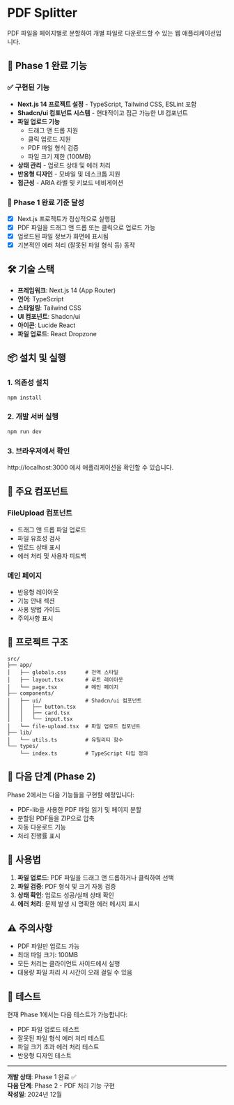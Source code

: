 # PDF Splitter

PDF 파일을 페이지별로 분할하여 개별 파일로 다운로드할 수 있는 웹 애플리케이션입니다.

## 🚀 Phase 1 완료 기능

### ✅ 구현된 기능
- **Next.js 14 프로젝트 설정** - TypeScript, Tailwind CSS, ESLint 포함
- **Shadcn/ui 컴포넌트 시스템** - 현대적이고 접근 가능한 UI 컴포넌트
- **파일 업로드 기능**
  - 드래그 앤 드롭 지원
  - 클릭 업로드 지원
  - PDF 파일 형식 검증
  - 파일 크기 제한 (100MB)
- **상태 관리** - 업로드 상태 및 에러 처리
- **반응형 디자인** - 모바일 및 데스크톱 지원
- **접근성** - ARIA 라벨 및 키보드 네비게이션

### 🎯 Phase 1 완료 기준 달성
- [x] Next.js 프로젝트가 정상적으로 실행됨
- [x] PDF 파일을 드래그 앤 드롭 또는 클릭으로 업로드 가능
- [x] 업로드된 파일 정보가 화면에 표시됨
- [x] 기본적인 에러 처리 (잘못된 파일 형식 등) 동작

## 🛠️ 기술 스택

- **프레임워크**: Next.js 14 (App Router)
- **언어**: TypeScript
- **스타일링**: Tailwind CSS
- **UI 컴포넌트**: Shadcn/ui
- **아이콘**: Lucide React
- **파일 업로드**: React Dropzone

## 📦 설치 및 실행

### 1. 의존성 설치
```bash
npm install
```

### 2. 개발 서버 실행
```bash
npm run dev
```

### 3. 브라우저에서 확인
http://localhost:3000 에서 애플리케이션을 확인할 수 있습니다.

## 🎨 주요 컴포넌트

### FileUpload 컴포넌트
- 드래그 앤 드롭 파일 업로드
- 파일 유효성 검사
- 업로드 상태 표시
- 에러 처리 및 사용자 피드백

### 메인 페이지
- 반응형 레이아웃
- 기능 안내 섹션
- 사용 방법 가이드
- 주의사항 표시

## 📁 프로젝트 구조

```
src/
├── app/
│   ├── globals.css      # 전역 스타일
│   ├── layout.tsx       # 루트 레이아웃
│   └── page.tsx         # 메인 페이지
├── components/
│   ├── ui/              # Shadcn/ui 컴포넌트
│   │   ├── button.tsx
│   │   ├── card.tsx
│   │   └── input.tsx
│   └── file-upload.tsx  # 파일 업로드 컴포넌트
├── lib/
│   └── utils.ts         # 유틸리티 함수
└── types/
    └── index.ts         # TypeScript 타입 정의
```

## 🔄 다음 단계 (Phase 2)

Phase 2에서는 다음 기능들을 구현할 예정입니다:
- PDF-lib을 사용한 PDF 파일 읽기 및 페이지 분할
- 분할된 PDF들을 ZIP으로 압축
- 자동 다운로드 기능
- 처리 진행률 표시

## 📝 사용법

1. **파일 업로드**: PDF 파일을 드래그 앤 드롭하거나 클릭하여 선택
2. **파일 검증**: PDF 형식 및 크기 자동 검증
3. **상태 확인**: 업로드 성공/실패 상태 확인
4. **에러 처리**: 문제 발생 시 명확한 에러 메시지 표시

## ⚠️ 주의사항

- PDF 파일만 업로드 가능
- 최대 파일 크기: 100MB
- 모든 처리는 클라이언트 사이드에서 실행
- 대용량 파일 처리 시 시간이 오래 걸릴 수 있음

## 🧪 테스트

현재 Phase 1에서는 다음 테스트가 가능합니다:
- PDF 파일 업로드 테스트
- 잘못된 파일 형식 에러 처리 테스트
- 파일 크기 초과 에러 처리 테스트
- 반응형 디자인 테스트

---

**개발 상태**: Phase 1 완료 ✅  
**다음 단계**: Phase 2 - PDF 처리 기능 구현  
**작성일**: 2024년 12월
